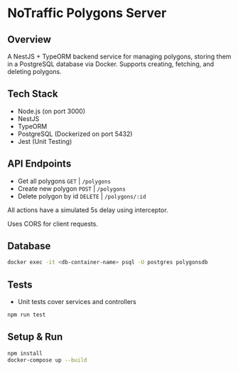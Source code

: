 # NoTraffic Polygons Server

## Overview
A NestJS + TypeORM backend service for managing polygons, storing them in a PostgreSQL database via Docker. Supports creating, fetching, and deleting polygons.

## Tech Stack
- Node.js (on port 3000)
- NestJS
- TypeORM
- PostgreSQL (Dockerized on port 5432) 
- Jest (Unit Testing)

## API Endpoints
- Get all polygons `GET`    | `/polygons`
- Create new polygon `POST`   | `/polygons`
- Delete polygon by id `DELETE` | `/polygons/:id`

All actions have a simulated 5s delay using interceptor.

Uses CORS for client requests.

## Database
```bash
docker exec -it <db-container-name> psql -U postgres polygonsdb
```

## Tests
- Unit tests cover services and controllers
```bash
npm run test
```

## Setup & Run

```bash
npm install
docker-compose up --build